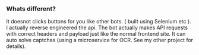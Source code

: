 ### Whats different?
It doesnot clicks buttons for you like other bots. ( built using Selenium etc ). I actually reverse engineered the api. The bot actually makes API requests with correct headers and payload just like the normal frontend site. It can auto solve captchas (using a microservice for OCR. See my other project for details).
